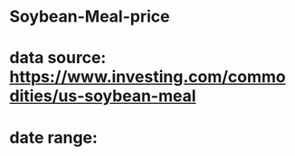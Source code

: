 # Soybean-Meal-price
# data source: https://www.investing.com/commodities/us-soybean-meal
# date range:
